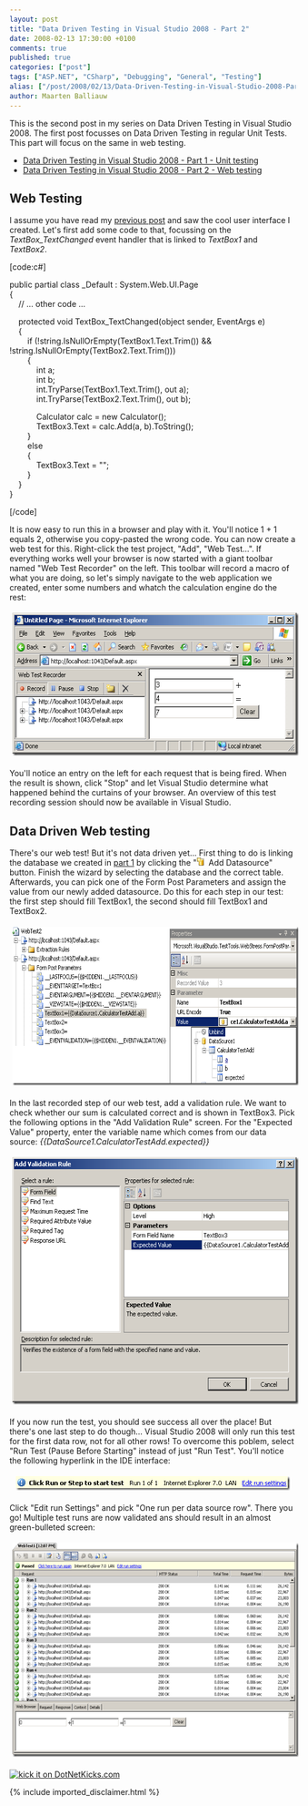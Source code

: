 ```yaml
---
layout: post
title: "Data Driven Testing in Visual Studio 2008 - Part 2"
date: 2008-02-13 17:30:00 +0100
comments: true
published: true
categories: ["post"]
tags: ["ASP.NET", "CSharp", "Debugging", "General", "Testing"]
alias: ["/post/2008/02/13/Data-Driven-Testing-in-Visual-Studio-2008-Part-2.aspx", "/post/2008/02/13/data-driven-testing-in-visual-studio-2008-part-2.aspx"]
author: Maarten Balliauw
---
```

<p>
This is the second post in my series on Data Driven Testing in Visual Studio 2008. The first post focusses on Data Driven Testing in regular Unit Tests. This part will focus on the same in web testing. 
</p>
<ul>
	<li><a href="/post/2008/02/Data-Driven-Testing-in-Visual-Studio-2008---Part-1.aspx" target="_blank">Data Driven Testing in Visual Studio 2008 - Part 1 - Unit testing</a> </li>
	<li><a href="/post/2008/02/Data-Driven-Testing-in-Visual-Studio-2008---Part-2.aspx" target="_blank">Data Driven Testing in Visual Studio 2008 - Part 2 - Web testing</a> </li>
</ul>
<h2>Web Testing</h2>
<p>
I assume you have read my <a href="/post/2008/02/Data-Driven-Testing-in-Visual-Studio-2008---Part-1.aspx" target="_blank">previous post</a> and saw the cool user interface I created. Let&#39;s first add some code to that, focussing on the <em>TextBox_TextChanged</em> event handler that is linked to <em>TextBox1</em> and <em>TextBox2</em>. 
</p>
<p>
[code:c#] 
</p>
<p>
public partial class _Default : System.Web.UI.Page<br />
{<br />
&nbsp;&nbsp;&nbsp; // ... other code ... 
</p>
<p>
&nbsp;&nbsp;&nbsp; protected void TextBox_TextChanged(object sender, EventArgs e)<br />
&nbsp;&nbsp;&nbsp; {<br />
&nbsp;&nbsp;&nbsp;&nbsp;&nbsp;&nbsp;&nbsp; if (!string.IsNullOrEmpty(TextBox1.Text.Trim()) &amp;&amp; !string.IsNullOrEmpty(TextBox2.Text.Trim()))<br />
&nbsp;&nbsp;&nbsp;&nbsp;&nbsp;&nbsp;&nbsp; {<br />
&nbsp;&nbsp;&nbsp;&nbsp;&nbsp;&nbsp;&nbsp;&nbsp;&nbsp;&nbsp;&nbsp; int a;<br />
&nbsp;&nbsp;&nbsp;&nbsp;&nbsp;&nbsp;&nbsp;&nbsp;&nbsp;&nbsp;&nbsp; int b;<br />
&nbsp;&nbsp;&nbsp;&nbsp;&nbsp;&nbsp;&nbsp;&nbsp;&nbsp;&nbsp;&nbsp; int.TryParse(TextBox1.Text.Trim(), out a);<br />
&nbsp;&nbsp;&nbsp;&nbsp;&nbsp;&nbsp;&nbsp;&nbsp;&nbsp;&nbsp;&nbsp; int.TryParse(TextBox2.Text.Trim(), out b); 
</p>
<p>
&nbsp;&nbsp;&nbsp;&nbsp;&nbsp;&nbsp;&nbsp;&nbsp;&nbsp;&nbsp;&nbsp; Calculator calc = new Calculator();<br />
&nbsp;&nbsp;&nbsp;&nbsp;&nbsp;&nbsp;&nbsp;&nbsp;&nbsp;&nbsp;&nbsp; TextBox3.Text = calc.Add(a, b).ToString();<br />
&nbsp;&nbsp;&nbsp;&nbsp;&nbsp;&nbsp;&nbsp; }<br />
&nbsp;&nbsp;&nbsp;&nbsp;&nbsp;&nbsp;&nbsp; else<br />
&nbsp;&nbsp;&nbsp;&nbsp;&nbsp;&nbsp;&nbsp; {<br />
&nbsp;&nbsp;&nbsp;&nbsp;&nbsp;&nbsp;&nbsp;&nbsp;&nbsp;&nbsp;&nbsp; TextBox3.Text = &quot;&quot;;<br />
&nbsp;&nbsp;&nbsp;&nbsp;&nbsp;&nbsp;&nbsp; }<br />
&nbsp;&nbsp;&nbsp; }<br />
} 
</p>
<p>
[/code] 
</p>
<p>
It is now easy to run this in a browser and play with it. You&#39;ll notice 1 + 1 equals 2, otherwise you copy-pasted the wrong code. You can now create a web test for this. Right-click the test project, &quot;Add&quot;, &quot;Web Test...&quot;. If everything works well your browser is now started with a giant toolbar named &quot;Web Test Recorder&quot; on the left. This toolbar will record a macro of what you are doing, so let&#39;s simply navigate to the web application we created, enter some numbers and whatch the calculation engine do the rest: 
</p>
<p align="center">
<img style="margin: 5px; border: 0px" src="/images/WindowsLiveWriter/DataDrivenTestinginVisualStudio2008Part2_A33C/image_5cda2c08-cd62-402f-afc2-45078716179b.png" border="0" alt="Web Test Recorder" width="559" height="251" /> 
</p>
<p>
You&#39;ll notice an entry on the left for each request that is being fired. When the result is shown, click &quot;Stop&quot; and let Visual Studio determine what happened behind the curtains of your browser. An overview of this test recording session should now be available in Visual Studio. 
</p>
<h2>Data Driven Web testing</h2>
<p>
There&#39;s our web test! But it&#39;s not data driven yet... First thing to do is linking the database we created in <a href="/post/2008/02/Data-Driven-Testing-in-Visual-Studio-2008---Part-1.aspx" target="_blank">part 1</a> by clicking the &quot;<img style="border: 0px" src="/images/WindowsLiveWriter/DataDrivenTestinginVisualStudio2008Part2_A33C/image_bcfa582e-41f3-49f2-9168-926d5981bed1.png" border="0" alt="Add datasource" width="13" height="14" />&nbsp; Add Datasource&quot; button. Finish the wizard by selecting the database and the correct table. Afterwards, you can pick one of the Form Post Parameters and assign the value from our newly added datasource. Do this for each step in our test: the first step should fill TextBox1, the second should fill TextBox1 and TextBox2. 
</p>
<p align="center">
<img style="margin: 5px; border: 0px" src="/images/WindowsLiveWriter/DataDrivenTestinginVisualStudio2008Part2_A33C/image_b1a618a0-1642-4b2e-85fd-4a0997f272b8.png" border="0" alt="Bind Form Post Parameters" width="684" height="279" /> 
</p>
<p>
In the last recorded step of our web test, add a validation rule. We want to check whether our sum is calculated correct and is shown in TextBox3. Pick the following options in the &quot;Add Validation Rule&quot; screen. For the &quot;Expected Value&quot; property, enter the variable name which comes from our data source: <em>{{DataSource1.CalculatorTestAdd.expected}}</em> 
</p>
<p align="center">
<img style="margin: 5px; border: 0px" src="/images/WindowsLiveWriter/DataDrivenTestinginVisualStudio2008Part2_A33C/image_310d467e-7d40-4305-bef4-27b69fef2276.png" border="0" alt="image" width="553" height="434" /> 
</p>
<p align="left">
If you now run the test, you should see success all over the place! But there&#39;s one last step to do though... Visual Studio 2008 will only run this test for the first data row, not for all other rows! To overcome this poblem, select &quot;Run Test (Pause Before Starting&quot; instead of just &quot;Run Test&quot;. You&#39;ll notice the following hyperlink in the IDE interface: 
</p>
<p align="center">
<img style="margin: 5px; border: 0px" src="/images/WindowsLiveWriter/DataDrivenTestinginVisualStudio2008Part2_A33C/image_a6c86775-2e84-4b62-9eba-593276c9fa92.png" border="0" alt="Edit Run Settings" width="483" height="25" /> 
</p>
<p align="left">
Click &quot;Edit run Settings&quot; and pick &quot;One run per data source row&quot;. There you go! Multiple test runs are now validated ans should result in an almost green-bulleted screen: 
</p>
<p align="center">
<img style="margin: 5px; border: 0px" src="/images/WindowsLiveWriter/DataDrivenTestinginVisualStudio2008Part2_A33C/image_72aff225-1033-4c81-be6c-f9ede3e1fade.png" border="0" alt="image" width="609" height="376" /> 
</p>
<p align="left">
<a href="http://www.dotnetkicks.com/kick/?url=/post/2008/02/Data-Driven-Testing-in-Visual-Studio-2008---Part-2.aspx&amp;title=Data Driven Testing in Visual Studio 2008 - Part 2">
                    <img src="http://www.dotnetkicks.com/Services/Images/KickItImageGenerator.ashx?url=/post/2008/02/Data-Driven-Testing-in-Visual-Studio-2008---Part-2.aspx" border="0" alt="kick it on DotNetKicks.com" />
                  </a>
</p>


{% include imported_disclaimer.html %}

